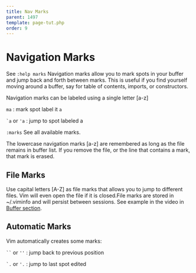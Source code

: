 ```yaml
---
title: Nav Marks
parent: 1497
template: page-tut.php
order: 9
---
```


# Navigation Marks

<span class="sidenote">See `:help marks`</span> Navigation marks allow you to mark spots in your buffer and jump back and forth between marks. This is useful if you find yourself moving around a buffer, say for table of contents, imports, or constructors.

Navigation marks can be labeled using a single letter [a-z]

`ma`
: mark spot label it `a`

<code>\`a</code> or `'a`
: jump to spot labeled a

`:marks`
See all available marks.

The lowercase navigation marks [a-z] are remembered as long as the file remains in buffer list. If you remove the file, or the line that contains a mark, that mark is erased.

## File Marks

Use capital letters [A-Z] as file marks that allows you to jump to different files. Vim will even open the file if it is closed.File marks are stored in ~/.viminfo and will persist between sessions. See example in the video in [Buffer section](/working-with-vim/buffers/).

## Automatic Marks

Vim automatically creates some marks:

<code>\`\`</code> or `''`
: jump back to previous position

<code>\`.</code> or `'.`
: jump to last spot edited

